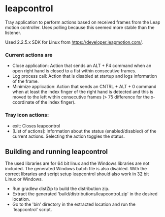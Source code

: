 # leapcontrol

Tray application to perform actions based on received frames from the Leap motion controller. Uses polling because this seemed more stable than the listener.

Used 2.2.5.x SDK for Linux from https://developer.leapmotion.com/.

### Current actions are
- Close application: Action that sends an ALT + F4 command when an open right hand is closed to a fist within consecutive frames.
- Log process call: Action that is disabled at startup and logs information of the frame.
- Minimize application: Action that sends an CNTRL + ALT + 0 command when at least the index finger of the right hand is detected and this is moved to the left within consecutive frames (> 75 difference for the x-coordinate of the index finger).

### Tray icon actions:
- exit: Closes leapcontrol
- [List of actions]: Information about the status (enabled/disabled) of the current actions. Selecting the action toggles the status.

## Building and running leapcontrol

The used libraries are for 64 bit linux and the Windows libraries are not included. The generated Windows batch file is also disabled. With the correct libraries and script setup leapcontrol should also work in 32 bit Linux or Windows.

- Run gradlew distZip to build the distribution zip.
- Extract the generated 'build/distributions/leapcontrol.zip' in the desired location.
- Go to the 'bin' directory in the extracted location and run the 'leapcontrol' script.
